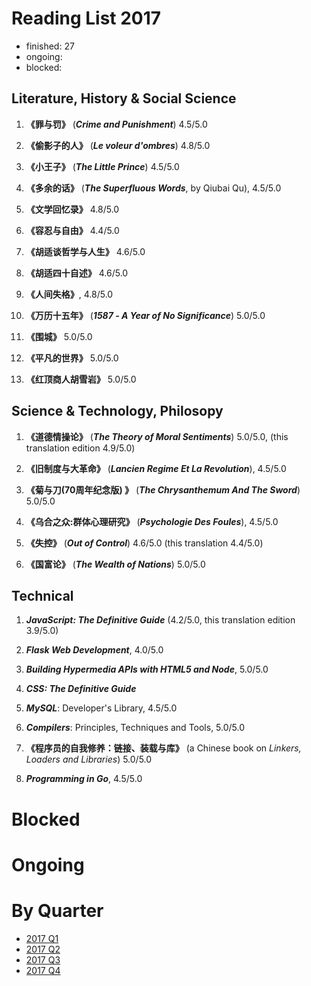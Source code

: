 Reading List 2017
========================

* finished: 27
* ongoing:
* blocked:

## Literature, History & Social Science

1. **《罪与罚》** (***Crime and Punishment***) 4.5/5.0

1. **《偷影子的人》**  (***Le voleur d'ombres***) 4.8/5.0

1. **《小王子》**  (***The Little Prince***) 4.5/5.0

1. **《多余的话》**  (***The Superfluous Words***, by Qiubai Qu), 4.5/5.0

1. **《文学回忆录》** 4.8/5.0

1. **《容忍与自由》** 4.4/5.0

1. **《胡适谈哲学与人生》** 4.6/5.0

1. **《胡适四十自述》** 4.6/5.0

1. **《人间失格》**, 4.8/5.0

1. **《万历十五年》** (***1587 - A Year of No Significance***)  5.0/5.0

1. **《围城》** 5.0/5.0

1. **《平凡的世界》**  5.0/5.0

1. **《红顶商人胡雪岩》**  5.0/5.0

## Science & Technology, Philosopy

1. **《道德情操论》** (***The Theory of Moral Sentiments***) 5.0/5.0, (this translation edition 4.9/5.0)

1. **《旧制度与大革命》** (***Lancien Regime Et La Revolution***), 4.5/5.0

1. **《菊与刀(70周年纪念版) 》**  (***The Chrysanthemum And The Sword***) 5.0/5.0

1. **《乌合之众:群体心理研究》**  (***Psychologie Des Foules***), 4.5/5.0

1. **《失控》** (***Out of Control***) 4.6/5.0 (this translation 4.4/5.0)

1. **《国富论》** (***The Wealth of Nations***) 5.0/5.0

## Technical

1. ***JavaScript: The Definitive Guide*** (4.2/5.0, this translation edition 3.9/5.0)

1. ***Flask Web Development***, 4.0/5.0

1. ***Building Hypermedia APIs with HTML5 and Node***, 5.0/5.0

1. ***CSS: The Definitive Guide***

1. ***MySQL***: Developer's Library, 4.5/5.0

1. ***Compilers***: Principles, Techniques and Tools, 5.0/5.0

1. **《程序员的自我修养：链接、装载与库》** (a Chinese book on *Linkers, Loaders and Libraries*) 5.0/5.0

1. ***Programming in Go***, 4.5/5.0


# Blocked

# Ongoing

# By Quarter
- [2017 Q1](2017_Q1.md)
- [2017 Q2](2017_Q2.md)
- [2017 Q3](2017_Q3.md)
- [2017 Q4](2017_Q4.md)
